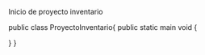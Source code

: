 Inicio de proyecto inventario


public class ProyectoInventario{
public static main void {





}
}
